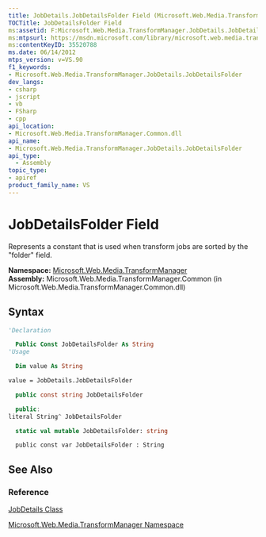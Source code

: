 ```yaml
---
title: JobDetails.JobDetailsFolder Field (Microsoft.Web.Media.TransformManager)
TOCTitle: JobDetailsFolder Field
ms:assetid: F:Microsoft.Web.Media.TransformManager.JobDetails.JobDetailsFolder
ms:mtpsurl: https://msdn.microsoft.com/library/microsoft.web.media.transformmanager.jobdetails.jobdetailsfolder(v=VS.90)
ms:contentKeyID: 35520788
ms.date: 06/14/2012
mtps_version: v=VS.90
f1_keywords:
- Microsoft.Web.Media.TransformManager.JobDetails.JobDetailsFolder
dev_langs:
- csharp
- jscript
- vb
- FSharp
- cpp
api_location:
- Microsoft.Web.Media.TransformManager.Common.dll
api_name:
- Microsoft.Web.Media.TransformManager.JobDetails.JobDetailsFolder
api_type:
  - Assembly
topic_type:
- apiref
product_family_name: VS
---
```


# JobDetailsFolder Field

Represents a constant that is used when transform jobs are sorted by the "folder" field.

**Namespace:**  [Microsoft.Web.Media.TransformManager](microsoft-web-media-transformmanager-namespace.md)  
**Assembly:**  Microsoft.Web.Media.TransformManager.Common (in Microsoft.Web.Media.TransformManager.Common.dll)

## Syntax

```vb
'Declaration

  Public Const JobDetailsFolder As String
'Usage

  Dim value As String

value = JobDetails.JobDetailsFolder
```

```csharp
  public const string JobDetailsFolder
```

```cpp
  public:
literal String^ JobDetailsFolder
```

``` fsharp
  static val mutable JobDetailsFolder: string
```

```jscript
  public const var JobDetailsFolder : String
```

## See Also

### Reference

[JobDetails Class](jobdetails-class-microsoft-web-media-transformmanager.md)

[Microsoft.Web.Media.TransformManager Namespace](microsoft-web-media-transformmanager-namespace.md)
